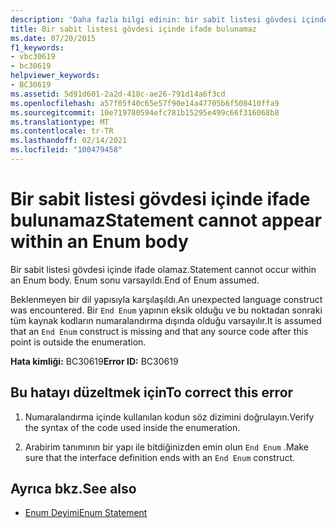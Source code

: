 ```yaml
---
description: 'Daha fazla bilgi edinin: bir sabit listesi gövdesi içinde Ifade bulunamaz'
title: Bir sabit listesi gövdesi içinde ifade bulunamaz
ms.date: 07/20/2015
f1_keywords:
- vbc30619
- bc30619
helpviewer_keywords:
- BC30619
ms.assetid: 5d91d601-2a2d-418c-ae26-791d14a6f3cd
ms.openlocfilehash: a57f05f40c65e57f90e14a47705b6f508410ffa9
ms.sourcegitcommit: 10e719780594efc781b15295e499c66f316068b8
ms.translationtype: MT
ms.contentlocale: tr-TR
ms.lasthandoff: 02/14/2021
ms.locfileid: "100479458"
---
```

# <a name="statement-cannot-appear-within-an-enum-body"></a><span data-ttu-id="53449-103">Bir sabit listesi gövdesi içinde ifade bulunamaz</span><span class="sxs-lookup"><span data-stu-id="53449-103">Statement cannot appear within an Enum body</span></span>

<span data-ttu-id="53449-104">Bir sabit listesi gövdesi içinde ifade olamaz.</span><span class="sxs-lookup"><span data-stu-id="53449-104">Statement cannot occur within an Enum body.</span></span> <span data-ttu-id="53449-105">Enum sonu varsayıldı.</span><span class="sxs-lookup"><span data-stu-id="53449-105">End of Enum assumed.</span></span>  
  
 <span data-ttu-id="53449-106">Beklenmeyen bir dil yapısıyla karşılaşıldı.</span><span class="sxs-lookup"><span data-stu-id="53449-106">An unexpected language construct was encountered.</span></span> <span data-ttu-id="53449-107">Bir `End Enum` yapının eksik olduğu ve bu noktadan sonraki tüm kaynak kodların numaralandırma dışında olduğu varsayılır.</span><span class="sxs-lookup"><span data-stu-id="53449-107">It is assumed that an `End Enum` construct is missing and that any source code after this point is outside the enumeration.</span></span>  
  
 <span data-ttu-id="53449-108">**Hata kimliği:** BC30619</span><span class="sxs-lookup"><span data-stu-id="53449-108">**Error ID:** BC30619</span></span>  
  
## <a name="to-correct-this-error"></a><span data-ttu-id="53449-109">Bu hatayı düzeltmek için</span><span class="sxs-lookup"><span data-stu-id="53449-109">To correct this error</span></span>  
  
1. <span data-ttu-id="53449-110">Numaralandırma içinde kullanılan kodun söz dizimini doğrulayın.</span><span class="sxs-lookup"><span data-stu-id="53449-110">Verify the syntax of the code used inside the enumeration.</span></span>  
  
2. <span data-ttu-id="53449-111">Arabirim tanımının bir yapı ile bitdiğinizden emin olun `End Enum` .</span><span class="sxs-lookup"><span data-stu-id="53449-111">Make sure that the interface definition ends with an `End Enum` construct.</span></span>  
  
## <a name="see-also"></a><span data-ttu-id="53449-112">Ayrıca bkz.</span><span class="sxs-lookup"><span data-stu-id="53449-112">See also</span></span>

- [<span data-ttu-id="53449-113">Enum Deyimi</span><span class="sxs-lookup"><span data-stu-id="53449-113">Enum Statement</span></span>](../language-reference/statements/enum-statement.md)
